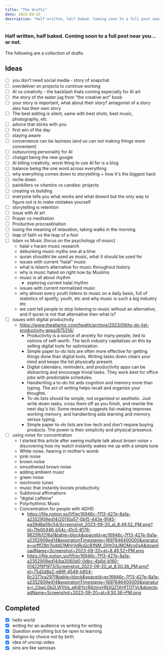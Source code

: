 ```yaml
---
title: "The drafts"
date: 2023-09-25
description: "Half written, half baked. Coming soon to a full post near you... or not."
---
```

### Half written, half baked. Coming soon to a full post near you... or not.
The following are a collection of drafts.

## Ideas
- [ ]  you don’t need social media - story of snapchat
- [ ]  overdeliver on projects to continue working
- [ ]  AI vs creativity - the backlash thats coming especially for AI art
- [ ]  the story of the water jug from "the creative act" book
- [ ]  your story is important, what about their story? antagonist of a story also has their own story
- [ ]  The best editing is silent, same with best shots, best music, photography, etc
- [ ]  advice that sticks with you
- [ ]  first win of the day
- [ ]  staying aware
- [ ]  convenience can be laziness (and so can not making things more convenient)
- [ ]  outsourcing personality for AI
- [ ]  chatgpt being the new google
- [ ]  AI killing creativity, worst thing to use AI for is a blog
- [ ]  balance being the one word across everything
- [ ]  why everything comes down to storytelling + how it's the biggest hack
- [ ]  niche down
- [ ]  painkillers vs vitamins vs candies: projects
- [ ]  creating vs building
- [ ]  everyone tells you what works and what doesnt but the only way to figure out is to make mistakes yourself
- [ ]  storytelling is retention
- [ ]  Issue with AI art
- [ ]  Prayer vs meditation
- [ ]  Productive procrastination
- [ ]  losing the meaning of relaxation, taking walks in the morning
- [ ]  leap of faith vs the leap of a fool
- [ ]  Islam vs Music (focus on the psychology of music)
    - halal v haram music research
    - debunking music myths one at a time
    - quran shouldnt be used as music, what it should be used for
    - issues with current “halal” music
    - what is Islam’s alternative for music throughout history
    - why is music hated on right now by Muslims
    - music is all about rhythm
        - exploring current halal rhythm
    - issues with current normalized music
    - why almost every youth listens to music on a daily basis, full of statistics of spotify, youth, etc and why music is such a big industry etc
    - we cant tell people to stop listening to music without an alternative, and if quran is not that alternative then what is?
- [ ]  issues with digital productivity
    - https://www.theatlantic.com/health/archive/2023/09/to-do-list-productivity-apps/675314/
        - Productivity is a source of anxiety for many people, tied to notions of self-worth. The tech industry capitalizes on this by selling digital tools for optimization.
        - Simple paper to-do lists are often more effective for getting things done than digital tools. Writing tasks down clears your mind and keeps the list physically present.
        - Digital calendars, reminders, and productivity apps can be distracting and encourage trivial tasks. They work best for office jobs with predictable schedules.
        - Handwriting a to-do list aids cognition and memory more than typing. The act of writing helps recall and organize your thoughts.
        - To-do lists should be simple, not organized or aesthetic. Just write down tasks, cross them off as you finish, and rewrite the next day's list.
        Some research suggests list-making improves working memory, and handwriting aids learning and memory versus typing.
        - Simple paper to-do lists are low-tech and don't require buying products. The power is their simplicity and physical presence.
- [ ]  using noise for concentration
    - I started this article after seeing multiple talk about brown noise + discovering how my watch instantly wakes me up with a simple tune
    - White noise, hearing in mother’s womb
    - pink noise
    - brown noise
    - smoothened brown noise
    - adding ambient music
    - green noise
    - isochronic tunes
    - music that instantly boosts productivity
    - Subliminal affirmations
    - “digital caffeine”
    - Polyrhythmic Music
    - Concentration for people with ADHD
        - https://file.notion.so/f/f/ec16946c-7f13-427e-8a1a-a2352909ed14/20110a57-0b15-443e-9145-ea39d8a09c54/Screenshot_2023-09-20_at_8.49.52_PM.png?id=7fe00446-b54c-41c5-8176-9625fb1216a1&table=block&spaceId=ec16946c-7f13-427e-8a1a-a2352909ed14&expirationTimestamp=1697846400000&signature=urfffZ8tr7pddG1MHrVdRuQcB1NM_DHtOdJMOMco0xA&downloadName=Screenshot+2023-09-20+at+8.49.52+PM.png
        - https://file.notion.so/f/f/ec16946c-7f13-427e-8a1a-a2352909ed14/ba3060d0-0dbc-4b6d-b160-01422f9f1973/Screenshot_2023-09-20_at_8.50.36_PM.png?id=75d2d8a2-e89f-4549-b854-6c2371ca297f&table=block&spaceId=ec16946c-7f13-427e-8a1a-a2352909ed14&expirationTimestamp=1697846400000&signature=j_CbwL0b2LW1IVa_pKj8YcrR8ztnyHN3QZ1XHfTOTVc&downloadName=Screenshot+2023-09-20+at+8.50.36+PM.png

## Completed
- [x]  hello world
- [x]  writing for an audience vs writing for writing
- [x]  Question everything but be open to learning
- [x]  Religion by choice not by birth
- [x]  idea of uncrop.video
- [x]  sins are like samosas
